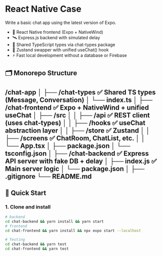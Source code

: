 # React Native Case
Write a basic chat app using the latest version of Expo.

- 🧠 React Native frontend (Expo + NativeWind)
- 🛰️ Express.js backend with simulated delay
- 🔁 Shared TypeScript types via chat-types package
- 🧰 Zustand swapper with unified useChat() hook
- ⚡ Fast local development without a database or Firebase

## 🗂️ Monorepo Structure
/chat-app
│
├── /chat-types ✅ Shared TS types (Message, Conversation)
│ └── index.ts
│
├── /chat-frontend ✅ Expo + NativeWind + unified useChat
│ ├── /src
│ │ ├── /api ✅ REST client (uses chat-types)
│ │ ├── /hooks ✅ useChat abstraction layer
│ │ ├── /store ✅ Zustand
│ │ ├── /screens ✅ ChatRoom, ChatList, etc.
│ │ └── App.tsx
│ ├── package.json
│ └── tsconfig.json
│
├── /chat-backend ✅ Express API server with fake DB + delay
│ ├── index.js ✅ Main server logic
│ └── package.json
│
├── .gitignore
└── README.md
---
## 🚀 Quick Start
### 1. Clone and install
```bash
# backend
cd chat-backend && yarn install && yarn start
# frontend
cd chat-frontend && yarn install && npx expo start --localhost

# Testing
cd chat-backend && yarn test
cd chat-frontend && yarn test
